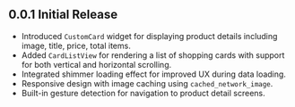 ## 0.0.1 Initial Release

- Introduced `CustomCard` widget for displaying product details including image, title, price, total items.
- Added `CardListView` for rendering a list of shopping cards with support for both vertical and horizontal scrolling.
- Integrated shimmer loading effect for improved UX during data loading.
- Responsive design with image caching using `cached_network_image`.
- Built-in gesture detection for navigation to product detail screens.

